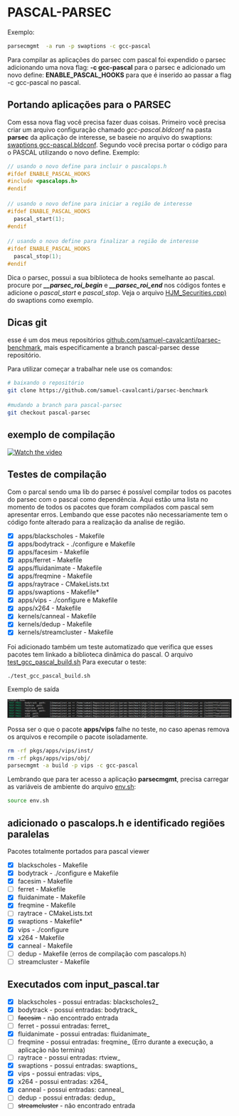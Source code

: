 # PASCAL-PARSEC

Exemplo:

```bash
parsecmgmt  -a run -p swaptions -c gcc-pascal
```

Para compilar as aplicações do parsec com pascal foi expendido
o parsec adicionando uma nova flag: **-c gcc-pascal** para o parsec
e adicionado um novo define: **ENABLE_PASCAL_HOOKS**  para que é
inserido ao passar a flag -c gcc-pascal no pascal.

## Portando aplicações para o PARSEC

Com essa nova flag você precisa fazer duas coisas. Primeiro você precisa
criar um arquivo configuração chamado *gcc-pascal.bldconf* na pasta **parsec**
da aplicação de interesse, se baseie no arquivo do swaptions: [swaptions gcc-pascal.bldconf](pkgs/apps/swaptions/parsec/gcc-pascal.bldconf). Segundo você precisa portar o código para o PASCAL utilizando o novo define.
Exemplo:

```c++
// usando o novo define para incluir o pascalops.h
#ifdef ENABLE_PASCAL_HOOKS
#include <pascalops.h>
#endif

// usando o novo define para iniciar a região de interesse
#ifdef ENABLE_PASCAL_HOOKS
  pascal_start(1);
#endif

// usando o novo define para finalizar a região de interesse
#ifdef ENABLE_PASCAL_HOOKS
  pascal_stop(1);
#endif
```

Dica o parsec, possui a sua biblioteca de hooks semelhante ao pascal.
procure por ***__parsec_roi_begin*** e  ***__parsec_roi_end*** nos códigos
fontes e adicione o *pascal_start* e *pascal_stop*.
Veja o arquivo  [HJM_Securities.cpp)](pkgs/apps/swaptions/src/HJM_Securities.cpp) do swaptions como exemplo.

## Dicas git

esse é um dos meus repositórios [github.com/samuel-cavalcanti/parsec-benchmark](https://github.com/samuel-cavalcanti/parsec-benchmark), mais especificamente a branch pascal-parsec desse repositório.

Para utilizar começar a trabalhar nele use os comandos:

```bash
# baixando o repositório
git clone https://github.com/samuel-cavalcanti/parsec-benchmark

#mudando a branch para pascal-parsec
git checkout pascal-parsec
```

## exemplo de compilação

[![Watch the video](https://img.youtube.com/vi/tC5cU_M9zYw/maxresdefault.jpg)](https://youtu.be/tC5cU_M9zYw)

## Testes de compilação

Com o parcal sendo uma lib do parsec é possível compilar
todos os pacotes do parsec com o pascal como dependência.
Aqui estão  uma lista no momento de todos os pacotes que
foram compilados com pascal sem apresentar erros.
Lembando que esse pacotes não necessariamente tem o código fonte
alterado para a realização da analise de região.

- [x] apps/blackscholes - Makefile
- [x] apps/bodytrack - ./configure e Makefile
- [x] apps/facesim  - Makefile
- [x] apps/ferret - Makefile
- [x] apps/fluidanimate - Makefile
- [x] apps/freqmine - Makefile
- [x] apps/raytrace - CMakeLists.txt
- [x] apps/swaptions - Makefile*
- [x] apps/vips - ./configure e Makefile
- [x] apps/x264 - Makefile
- [x] kernels/canneal - Makefile
- [x] kernels/dedup  - Makefile
- [x] kernels/streamcluster - Makefile

Foi adicionado também um teste automatizado
que verifica que esses pacotes tem linkado
a biblioteca dinâmica do pascal.
O arquivo [test_gcc_pascal_build.sh](test_gcc_pascal_build.sh)
Para executar o teste:

```bash
./test_gcc_pascal_build.sh
```

Exemplo de saída

![TESS PASS](assets/test_pass.png)

Possa ser o que o pacote **apps/vips** falhe no teste, no caso
apenas remova os arquivos e recompile o pacote isoladamente.

```bash
rm -rf pkgs/apps/vips/inst/
rm -rf pkgs/apps/vips/obj/
parsecmgmt -a build -p vips -c gcc-pascal
```

Lembrando que para ter acesso a aplicação **parsecmgmt**, precisa carregar
as variáveis de ambiente do arquivo [env.sh](env.sh):

```bash
source env.sh 
```

## adicionado o pascalops.h e identificado regiões paralelas 

Pacotes totalmente portados para pascal viewer

- [x] blackscholes - Makefile
- [x] bodytrack - ./configure e Makefile
- [x] facesim  - Makefile
- [ ] ferret - Makefile
- [x] fluidanimate - Makefile
- [x] freqmine - Makefile
- [ ] raytrace - CMakeLists.txt
- [x] swaptions - Makefile*
- [x] vips - ./configure 
- [x] x264 - Makefile
- [x] canneal - Makefile
- [ ] dedup  - Makefile (erros de compilação com pascalops.h)
- [ ] streamcluster - Makefile

## Executados com input_pascal.tar

- [x] blackscholes - possui entradas: blackscholes2_
- [x] bodytrack - possui entradas: bodytrack_
- [ ] ~~facesim~~  - não encontrado entrada 
- [ ] ferret - possui entradas: ferret_
- [x] fluidanimate - possui entradas: fluidanimate_
- [ ] freqmine - possui entradas: freqmine_ (Erro durante a execução, a aplicação não termina)
- [ ] raytrace - possui entradas: rtview_
- [x] swaptions - possui entradas: swaptions_
- [x] vips - possui entradas:  vips_
- [x] x264 - possui entradas:  x264_
- [x] canneal - possui entradas: canneal_
- [ ] dedup  - possui entradas:  dedup_
- [ ] ~~streamcluster~~ - não encontrado entrada
